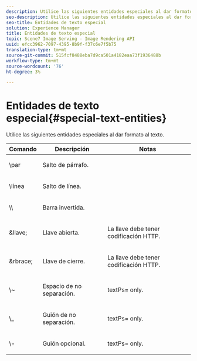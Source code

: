 ```yaml
---
description: Utilice las siguientes entidades especiales al dar formato al texto.
seo-description: Utilice las siguientes entidades especiales al dar formato al texto.
seo-title: Entidades de texto especial
solution: Experience Manager
title: Entidades de texto especial
topic: Scene7 Image Serving - Image Rendering API
uuid: efcc3962-7097-4395-8b9f-f37c6e7f5b75
translation-type: tm+mt
source-git-commit: 515fcf8488eba7d9ca501a4182eaa73f1936488b
workflow-type: tm+mt
source-wordcount: '76'
ht-degree: 3%

---
```



# Entidades de texto especial{#special-text-entities}

Utilice las siguientes entidades especiales al dar formato al texto.

<table id="table_CFEB845C1B9A475CA52ECDFA9BB59A9D"> 
 <thead> 
  <tr> 
   <th class="entry"> Comando </th> 
   <th class="entry"> Descripción </th> 
   <th class="entry"> Notas </th> 
  </tr> 
 </thead>
 <tbody> 
  <tr> 
   <td> <span class="codeph"> \par</span> </td> 
   <td> <p>Salto de párrafo. </p> </td> 
   <td> <p> </p> </td> 
  </tr> 
  <tr> 
   <td> <span class="codeph"> \línea </span> </td> 
   <td> <p>Salto de línea. </p> </td> 
   <td> <p> </p> </td> 
  </tr> 
  <tr> 
   <td> <span class="codeph"> \\ </span> </td> 
   <td> <p>Barra invertida. </p> </td> 
   <td> <p> </p> </td> 
  </tr> 
  <tr> 
   <td> <span class="codeph"> &amp;llave; </span> </td> 
   <td> <p>Llave abierta. </p> </td> 
   <td> <p>La llave debe tener codificación HTTP. </p> </td> 
  </tr> 
  <tr> 
   <td> <span class="codeph"> &amp;rbrace; </span> </td> 
   <td> <p>Llave de cierre. </p> </td> 
   <td> <p>La llave debe tener codificación HTTP. </p> </td> 
  </tr> 
  <tr> 
   <td> <span class="codeph"> \~ </span> </td> 
   <td> <p>Espacio de no separación. </p> </td> 
   <td> <p><span class="codeph"> textPs=</span> only. </p> </td> 
  </tr> 
  <tr> 
   <td> <span class="codeph"> \_</span> </td> 
   <td> <p>Guión de no separación. </p> </td> 
   <td> <p><span class="codeph"> textPs=</span> only. </p> </td> 
  </tr> 
  <tr> 
   <td> <span class="codeph"> \- </span> </td> 
   <td> <p>Guión opcional. </p> </td> 
   <td> <p><span class="codeph"> textPs=</span> only. </p> </td> 
  </tr> 
 </tbody> 
</table>

